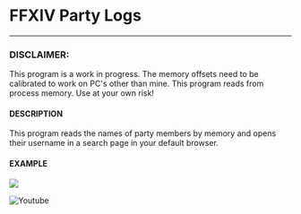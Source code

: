 # FFXIV Party Logs
--------------------------

### DISCLAIMER:
This program is a work in progress. The memory offsets need to be calibrated to work on PC's other than mine.
This program reads from process memory. Use at your own risk!

#### DESCRIPTION
This program reads the names of party members by memory and opens their username in a search page in your default browser.

#### EXAMPLE
![](https://media.giphy.com/media/xUOxfkTf6NHqzHwgyQ/giphy.gif)


![Youtube](https://www.youtube.com/watch?v=r9TKVYfq_b0&feature=youtu.be)
